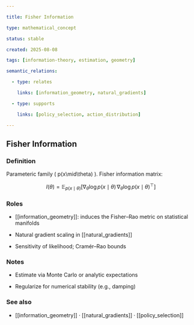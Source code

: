 ```yaml
---

title: Fisher Information

type: mathematical_concept

status: stable

created: 2025-08-08

tags: [information-theory, estimation, geometry]

semantic_relations:

  - type: relates

    links: [information_geometry, natural_gradients]

  - type: supports

    links: [policy_selection, action_distribution]

---
```


## Fisher Information

### Definition

Parameteric family \( p(x\mid\theta) \). Fisher information matrix:

```math

I(\theta) = \mathbb{E}_{p(x\mid\theta)}\left[ \nabla_\theta \log p(x\mid\theta)\, \nabla_\theta \log p(x\mid\theta)^\top \right]

```

### Roles

- [[information_geometry]]: induces the Fisher–Rao metric on statistical manifolds

- Natural gradient scaling in [[natural_gradients]]

- Sensitivity of likelihood; Cramér–Rao bounds

### Notes

- Estimate via Monte Carlo or analytic expectations

- Regularize for numerical stability (e.g., damping)

### See also

- [[information_geometry]] · [[natural_gradients]] · [[policy_selection]]


